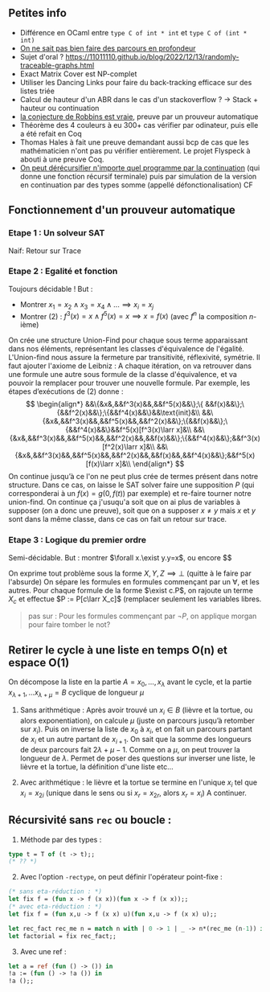 

## Petites info

- Différence en OCaml entre `type C of int * int` et `type C of (int * int)`
- [On ne sait pas bien faire des parcours en profondeur](https://11011110.github.io/blog/2013/12/17/stack-based-graph-traversal.html)
- Sujet d'oral ? https://11011110.github.io/blog/2022/12/13/randomly-traceable-graphs.html
- Exact Matrix Cover est NP-complet
- Utiliser les Dancing Links pour faire du back-tracking efficace sur des listes triée
- Calcul de hauteur d'un ABR dans le cas d'un stackoverflow ? -> Stack + hauteur ou continuation
- [la conjecture de Robbins est vraie](https://en.wikipedia.org/wiki/Robbins_algebra), preuve par un prouveur automatique
- Théorème des 4 couleurs à eu 300+ cas vérifier par odinateur, puis elle a été refait en Coq
- Thomas Hales à fait une preuve demandant aussi bcp de cas que les mathématicien n'ont pas pu vérifier entièrement. Le projet Flyspeck à abouti à une preuve Coq.
- [On peut dérécursifier n'importe quel programme par la continuation](https://media.devenirenseignant.gouv.fr/file/agregation_externe/32/6/sujet0_agregation_externe_informatique_epreuve1_1422326.pdf) (qui donne une fonction récursif terminale) puis par simulation de la version en continuation par des types somme (appellé défonctionalisation) CF
## Fonctionnement d'un prouveur automatique
### Etape 1 : Un solveur SAT
Naif: Retour sur Trace
### Etape 2 : Egalité et fonction
Toujours décidable !
But :
 - Montrer $x_1 =x_2 \land x_3 = x_4 \land ... \implies x_i = x_j$
 - Montrer $(2)$ : $f^3(x)=x \land f^5(x) = x \implies x=f(x)$ (avec $f^n$ la composition $n$-ième)

On crée une structure Union-Find pour chaque sous terme apparaissant dans nos éléments, représentant les classes d'équivalence de l'égalité.
L'Union-find nous assure la fermeture par transitivité, réflexivité, symétrie.
Il faut ajouter l'axiome de Leibniz :
A chaque itération, on va retrouver dans une formule une autre sous formule de la classe d'équivalence, et va pouvoir la remplacer pour trouver une nouvelle formule.
Par exemple, les étapes d’exécutions de $(2)$ donne :
$$
\begin{align*}
&&\{&x&,&&f^3(x)&&,&&f^5(x)&&\};\{ &&f(x)&&\};\{&&f^2(x)&&\};\{&&f^4(x)&&\}&&\text{init}&\\
&&\{&x&,&&f^3(x)&&,&&f^5(x)&&,&&f^2(x)&&\};\{&&f(x)&&\};\{&&f^4(x)&&\}&&f^5(x)[f^3(x)\larr x]&\\
&&\{&x&,&&f^3(x)&&,&&f^5(x)&&,&&f^2(x)&&,&&f(x)&&\};\{&&f^4(x)&&\};&&f^3(x)[f^2(x)\larr x]&\\
&&\{&x&,&&f^3(x)&&,&&f^5(x)&&,&&f^2(x)&&,&&f(x)&&,&&f^4(x)&&\};&&f^5(x)[f(x)\larr x]&\\
\end{align*}
$$
On continue jusqu’à ce l'on ne peut plus crée de termes présent dans notre structure.
Dans ce cas, on laisse le SAT solver faire une supposition $P$ (qui corresponderai à un $f(x)=g(0,f(t))$ par exemple) et re-faire tourner notre union-find.
On continue ça j'usuqu'a soit que on ai plus de variables à supposer (on a donc une preuve), soit que on a supposer $x\neq y$ mais $x$ et $y$ sont dans la même classe, dans ce cas on fait un retour sur trace.

### Etape 3 : Logique du premier ordre
Semi-décidable.
But : montrer $\forall x.\exist y.y=x$, ou encore $$

On exprime tout problème sous la forme $X,Y,Z \implies \bot$ (quitte à le faire par l'absurde)
On sépare les formules en formules commençant par un $\forall$, et les autres.
Pour chaque formule de la forme $\exist c.P$, on rajoute un terme $X_c$ et effectue $P := P[c\larr X_c]$ (remplacer seulement les variables libres.
> pas sur :
> Pour les formules commençant par $\lnot P$, on applique morgan pour faire tomber le not?





## Retirer le cycle à une liste en temps O(n) et espace O(1)

On décompose la liste en la partie $A = x_0 , ... , x_\lambda$ avant le cycle, et la partie $x_{\lambda+1}, ... x_{\lambda+\mu} = B$ cyclique de longueur $\mu$
1. Sans arithmétique :
Après avoir trouvé un $x_i\in B$ (lièvre et la tortue, ou alors exponentiation), on calcule $\mu$ (juste on parcours jusqu’à retomber sur $x_i$).
Puis on inverse la liste de $x_0$ à $x_i$, et on fait un parcours partant de $x_i$ et un autre partant de $x_{i+1}$.
On sait que la somme des longueurs de deux parcours fait $2\lambda + \mu -1$.
Comme on a $\mu$, on peut trouver la longueur de $\lambda$.
Permet de poser des questions sur inverser une liste, le lièvre et la tortue, la définition d'une liste etc...

2. Avec arithmétique :
le lièvre et la tortue se termine en l'unique $x_i$ tel que $x_i = x_{2i}$ (unique dans le sens ou si $x_r = x_{2r}$, alors $x_r = x_i$)
A continuer.

## Récursivité sans `rec` ou boucle :
1. Méthode par des types :

```ocaml
type t = T of (t -> t);;
(* ?? *)
```
2. Avec l'option `-rectype`, on peut définir l'opérateur point-fixe :
```ocaml
(* sans eta-réduction : *)
let fix f = (fun x -> f (x x))(fun x -> f (x x));;
(* avec eta-réduction : *)
let fix f = (fun x,u -> f (x x) u)(fun x,u -> f (x x) u);;

let rec_fact rec_me n = match n with | 0 -> 1 | _ -> n*(rec_me (n-1)) in
let factorial = fix rec_fact;;
```
3. Avec une ref :
```ocaml
let a = ref (fun () -> ()) in
!a := (fun () -> !a ()) in
!a ();;
```
<!--stackedit_data:
eyJoaXN0b3J5IjpbMTQ2ODcyOTM5OCwtMTAxNjQyMTc4OSwtMT
cwMTA1NzMwMCwxOTY0MzcxOTRdfQ==
-->